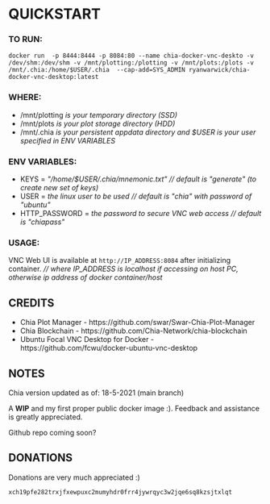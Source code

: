 <b><h1>QUICKSTART</h1></b>

<h3>TO RUN:</h3>

```docker run  -p 8444:8444 -p 8084:80 --name chia-docker-vnc-deskto -v /dev/shm:/dev/shm -v /mnt/plotting:/plotting -v /mnt/plots:/plots -v /mnt/.chia:/home/$USER/.chia  --cap-add=SYS_ADMIN ryanwarwick/chia-docker-vnc-desktop:latest```

<h3>WHERE:</h3>
<ul>
<li>/mnt/plotting <i>is your temporary directory (SSD)</i></li>
<li>/mnt/plots <i>is your plot storage directory (HDD)</i></li>
<li>/mnt/.chia <i>is your persistent appdata directory and $USER is your user specified in ENV VARIABLES</i></li>
</ul>


<h3>ENV VARIABLES:</h3>
<ul>
<li>KEYS = <i> "/home/$USER/.chia/mnemonic.txt"    // default is "generate" (to create new set of keys)</i></li>
<li>USER = <i>the linux user to be used    // default is "chia" with password of "ubuntu"</i></li>
<li>HTTP_PASSWORD = <i>the password to secure VNC web access     // default is "chiapass"</i></li>
</ul>

<h3>USAGE:</h3>

VNC Web UI is available at ```http://IP_ADDRESS:8084``` after initializing container.     <i>// where IP_ADDRESS is localhost if accessing on host PC, otherwise ip address of docker container/host</i>


<h2>CREDITS</h2>
<ul>
<li>Chia Plot Manager - https://github.com/swar/Swar-Chia-Plot-Manager</li>
<li>Chia Blockchain - https://github.com/Chia-Network/chia-blockchain</li>
<li>Ubuntu Focal VNC Desktop for Docker - https://github.com/fcwu/docker-ubuntu-vnc-desktop</li>
</ul>

<h2>NOTES</h2>
Chia version updated as of: 18-5-2021 (main branch)

A <b>WIP</b> and my first proper public docker image :). Feedback and assistance is greatly appreciated. 

Github repo coming soon?

<h2>DONATIONS</h2>
Donations are very much appreciated :)

```xch19pfe282trxjfxewpuxc2mumyhdr0frr4jywrqyc3w2jqe6sq8kzsjtxlqt```